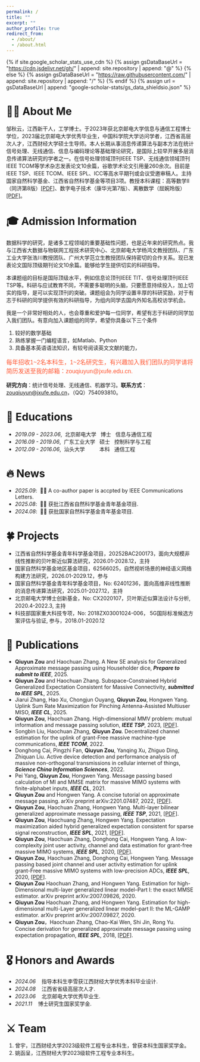 ```yaml
---
permalink: /
title: ""
excerpt: ""
author_profile: true
redirect_from: 
  - /about/
  - /about.html
---
```


{% if site.google_scholar_stats_use_cdn %}
{% assign gsDataBaseUrl = "https://cdn.jsdelivr.net/gh/" | append: site.repository | append: "@" %}
{% else %}
{% assign gsDataBaseUrl = "https://raw.githubusercontent.com/" | append: site.repository | append: "/" %}
{% endif %}
{% assign url = gsDataBaseUrl | append: "google-scholar-stats/gs_data_shieldsio.json" %}

<span class='anchor' id='about-me'></span>

# 🤵🏻 About Me

邹秋云，江西新干人，工学博士。于2023年获北京邮电大学信息与通信工程博士学位，2023届北京邮电大学优秀毕业生，中国科学院大学访问学者，江西省高层次人才，江西财经大学硕士生导师。本人长期从事消息传递算法与副本方法在统计信号处理、无线通信、信息与编码理论等基础理论研究，是国际上较早开展多层消息传递算法研究的学者之一。在信号处理领域顶刊IEEE TSP、无线通信领域顶刊IEEE TCOM等学术杂志发表论文10余篇，谷歌学术论文引用量260余次。目前是IEEE TSP、IEEE TCOM、IEEE SPL、ICC等高水平期刊或会议受邀审稿人。主持国家自然科学基金、江西省自然科学基金等项目3项。教授本科课程：高等数学II（同济第8版）[[PDF]](https://github.com/QiuyunZou/qiuyunzou.github.io/blob/main/assets/Advanced-math_compressed.pdf)、数字电子技术（康华光第7版）、离散数学（屈婉玲版）[[PDF]](https://github.com/QiuyunZou/qiuyunzou.github.io/blob/main/assets/Dis_math.pdf)。

# 🎓 Admission Information
数据科学的研究，是诸多工程领域的重要基础性问题，也是近年来的研究热点。我与江西省大数据与物联网工程技术研究中心、北京邮电大学杨鸿文教授团队、广东工业大学张浩川教授团队、广州大学范立生教授团队保持密切的合作关系。现已发表论文国际顶级期刊论文10余篇。能够给学生提供切实的科研指导。

本课题组的目标是国际顶级水平，例如信息论顶刊IEEE TIT、信号处理顶刊IEEE TSP等。科研与应试教育不同，不需要多聪明的头脑，只要愿意持续投入，加上切实的指导，是可以实现顶刊的突破。课题组会为同学设置丰厚的科研奖励，对于有志于科研的同学提供有效的科研指导，为组内同学去国内外知名高校访学机会。

我是一个非常好相处的人，也会尊重和爱护每一位同学，希望有志于科研的同学加入我们团队。有意向加入课题组的同学，希望你具备以下三个条件

1. 较好的数学基础
2. 熟练掌握一门编程语言，如Matlab、Python
3. 具备基本英语语法知识，有较号阅读英文文献的能力，

<div style="color: #FF5733; font-size: 16px; font-family: Arial, sans-serif;">
  <p>  每年招收1~2名本科生，1~2名研究生，有兴趣加入我们团队的同学请将简历发送至我的邮箱：zouqiuyun@jxufe.edu.cn. </p>
</div>

**研究方向**：统计信号处理、无线通信、机器学习。**联系方式**：zouqiuyun@jxufe.edu.cn，（QQ）754093810。



# 📖 Educations
- *2019.09 - 2023.06*,&nbsp;&nbsp;北京邮电大学&nbsp;&nbsp; 博士&nbsp;&nbsp; 信息与通信工程
- *2016.09 - 2019.06*,&nbsp;&nbsp;广东工业大学&nbsp;&nbsp; 硕士&nbsp;&nbsp;  控制科学与工程
- *2012.09 - 2016.06*,&nbsp;&nbsp;汕头大学&nbsp;&nbsp;&nbsp;&nbsp;&nbsp;&nbsp;&nbsp;&nbsp;&nbsp;&nbsp;本科&nbsp;&nbsp; 通信工程


# 🔥 News
- *2025.09*: &nbsp;🎉🎉 A co-author paper is accpted by IEEE Communications Letters. 
- *2025.08*: &nbsp;🎉🎉 获批江西省自然科学基金青年基金项目. 
- *2024.08*: &nbsp;🎉🎉 获批国家自然科学基金青年基金项目.

# 🍀 Projects
- 江西省自然科学基金青年科学基金项目，20252BAC200173，面向大规模非线性推断的贝叶斯近似算法研究，2026.01-2028.12，主持
- 国家自然科学基金地区基金项目，62566025，自然视听场景的神经语义网络构建方法研究，2026.01-2029.12，参与
- 国家自然科学基金青年科学基金项目，No: 62401236，面向高维非线性推断的消息传递算法研究，2025.01-2027.12，主持
- 北京邮电大学博士创新基金，No: CX2020107，贝叶斯近似算法设计与分析, 2020.4-2022.3, 主持
- 科技部国家重大科技专项，No: 2018ZX03001024-006， 5G国际标准候选方案评估与验证, 参与，2018.01-2020.12

# 📝 Publications 
- **Qiuyun Zou** and Haochuan Zhang. A New SE analysis for Generalized Approximate message passing using Householder dice, ***Prepare to submit to IEEE***, 2025. 
- **Qiuyun Zou** and Haochuan Zhang. Subspace-Constrained Hybrid Generalized Expectation Consistent for Massive Connectivity, ***submitted to IEEE SPL***, 2025. 
- Jiarui Zhang, Hao Xu, Chongjun Ouyang, **Qiuyun Zou**, Hongwen Yang. Uplink Sum Rate Maximization for Pinching Antenna-Assisted Multiuser MISO, ***IEEE CL***, 2025. 
- **Qiuyun Zou**, Haochuan Zhang. High-dimensional MMV problem: mutual information and message passing solution, ***IEEE TSP***, 2023, [[PDF]](https://ieeexplore.ieee.org/abstract/document/10208127).
- Songbin Liu, Haochuan Zhang, **Qiuyun Zou**. Decentralized channel estimation for the uplink of grant-Free massive machine-type communications, ***IEEE TCOM***, 2022.
- Donghong Cai, Pingzhi Fan, **Qiuyun Zou**, Yanqing Xu, Zhiguo Ding, Zhiquan Liu. Active device detection and performance analysis of massive non-orthogonal transmissions in cellular internet of things, ***Science China Information Sciences***, 2022.
- Pei Yang, **Qiuyun Zou**, Hongwen Yang. Message passing based calculation of MI and MMSE matrix for massive MIMO systems with finite-alphabet inputs, ***IEEE CL***, 2021.
- **Qiuyun Zou** and Hongwen Yang. A concise tutorial on approximate message passing. arXiv preprint arXiv:2201.07487, 2022, [[PDF]](https://arxiv.org/pdf/2201.07487).
- **Qiuyun Zou**, Haochuan Zhang, Hongwen Yang. Multi-layer bilinear generalized approximate message passing, ***IEEE TSP***, 2021, [[PDF]](https://ieeexplore.ieee.org/abstract/document/9497749).
- **Qiuyun Zou**, Haochuang Zhang, Hongwen Yang. Expectation maximization aided hybrid generalized expectation consistent for sparse signal reconstruction, ***IEEE SPL***, 2021, [[PDF]](https://ieeexplore.ieee.org/abstract/document/9376245).
- **Qiuyun Zou**, Haochuan Zhang, Donghong Cai, Hongwen Yang. A low-complexity joint user activity, channel and data estimation for grant-free massive MIMO systems, ***IEEE SPL***, 2020, [[PDF]](https://ieeexplore.ieee.org/abstract/document/9138688).
- **Qiuyun Zou**, Haochuan Zhang, Donghong Cai, Hongwen Yang. Message passing based joint channel and user activity estimation for uplink grant-Free massive MIMO systems with low-precision ADCs, ***IEEE SPL***, 2020, [[PDF]](https://ieeexplore.ieee.org/abstract/document/9028221).
- **Qiuyun Zou** Haochuan Zhang, and Hongwen Yang. Estimation for high-Dimensional multi-layer generalized linear model–Part I: the exact MMSE estimator. arXiv preprint arXiv:2007.09826, 2020.
- **Qiuyun Zou** Haochuan Zhang, and Hongwen Yang.  Estimation for high-dimensional multi-Layer generalized linear model–part II: the ML-GAMP estimator. arXiv preprint arXiv:2007.09827, 2020.
- **Qiuyun Zou**，Haochuan Zhang, Chao-Kai Wen, Shi Jin, Rong Yu. Concise derivation for generalized approximate message passing using expectation propagation, ***IEEE SPL***, 2018, [[PDF]](https://ieeexplore.ieee.org/abstract/document/8496782).

# 🎖 Honors and Awards
- *2024.06* &nbsp;&nbsp;  指导本科生李雪获江西财经大学优秀本科毕业设计. 
- *2024.08* &nbsp;&nbsp;  江西省省级高层次人才.
- *2023.06* &nbsp;&nbsp;  北京邮电大学优秀毕业生.
- *2021.11* &nbsp;&nbsp;  博士研究生国家奖学金.

# ⚔️ Team
1. 曾宇，江西财经大学2023级软件工程专业本科生，曾获本科生国家奖学金。
2. 姚函呈，江西财经大学2023级软件工程专业本科生。






